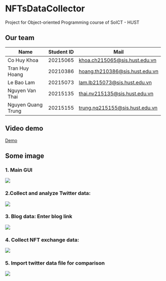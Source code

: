 # NFTsDataCollector

Project for Object-oriented Programming course of SoICT - HUST

## Our team
| Name              |  Student ID | Mail                           |
|-------------------|-------------|--------------------------------|
| Co Huy Khoa       | 20215065    | khoa.ch215065@sis.hust.edu.vn  |
| Tran Huy Hoang    | 20210386    | hoang.th210386@sis.hust.edu.vn |
| Le Bao Lam        | 20215073    | lam.lb215073@sis.hust.edu.vn   |
| Nguyen Van Thai   | 20215135    | thai.nv215135@sis.hust.edu.vn  |  
| Nguyen Quang Trung| 20215155    | trung.nq215155@sis.hust.edu.vn |

## Video demo

[Demo](https://youtu.be/IfKCeTlN64U)

## Some image

### 1. Main GUI
![](https://github.com/cokhoa21/Project_OOP/assets/128991707/9223a15e-7b61-4e52-a7b6-48404e8c57f9)

### 2.Collect and analyze Twitter data:
![](https://github.com/cokhoa21/Project_OOP/assets/128991707/2274f6aa-a0d4-4394-bad2-6351d3039097)

### 3. Blog data: Enter blog link
![](https://github.com/cokhoa21/Project_OOP/assets/128991707/1fcf1e6e-00ce-4751-92ea-ecbbcc933cd2)

### 4. Collect NFT exchange data:
![](https://github.com/cokhoa21/Project_OOP/assets/128991707/836560a6-f702-4d9a-b500-5f6d5b8ea133)

### 5. Import twitter data file for comparison
![](https://github.com/cokhoa21/Project_OOP/assets/128991707/8ce1dca1-01be-4c94-8ecf-91fe0a890cd8)

